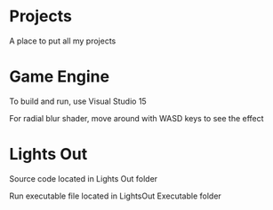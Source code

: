 # Projects
A place to put all my projects

# Game Engine
To build and run, use Visual Studio 15


For radial blur shader, move around with WASD keys to see the effect

# Lights Out
Source code located in Lights Out folder


Run executable file located in LightsOut Executable folder